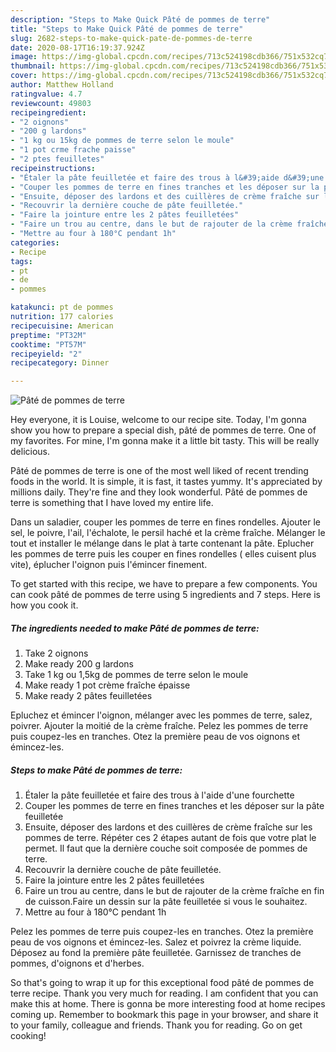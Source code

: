 ```yaml
---
description: "Steps to Make Quick Pâté de pommes de terre"
title: "Steps to Make Quick Pâté de pommes de terre"
slug: 2682-steps-to-make-quick-pate-de-pommes-de-terre
date: 2020-08-17T16:19:37.924Z
image: https://img-global.cpcdn.com/recipes/713c524198cdb366/751x532cq70/pate-de-pommes-de-terre-photo-principale-de-la-recette.jpg
thumbnail: https://img-global.cpcdn.com/recipes/713c524198cdb366/751x532cq70/pate-de-pommes-de-terre-photo-principale-de-la-recette.jpg
cover: https://img-global.cpcdn.com/recipes/713c524198cdb366/751x532cq70/pate-de-pommes-de-terre-photo-principale-de-la-recette.jpg
author: Matthew Holland
ratingvalue: 4.7
reviewcount: 49803
recipeingredient:
- "2 oignons"
- "200 g lardons"
- "1 kg ou 15kg de pommes de terre selon le moule"
- "1 pot crme frache paisse"
- "2 ptes feuilletes"
recipeinstructions:
- "Étaler la pâte feuilletée et faire des trous à l&#39;aide d&#39;une fourchette"
- "Couper les pommes de terre en fines tranches et les déposer sur la pâte feuilletée"
- "Ensuite, déposer des lardons et des cuillères de crème fraîche sur les pommes de terre. Répéter ces 2 étapes autant de fois que votre plat le permet. Il faut que la dernière couche soit composée de pommes de terre."
- "Recouvrir la dernière couche de pâte feuilletée."
- "Faire la jointure entre les 2 pâtes feuilletées"
- "Faire un trou au centre, dans le but de rajouter de la crème fraîche en fin de cuisson.Faire un dessin sur la pâte feuilletée si vous le souhaitez."
- "Mettre au four à 180°C pendant 1h"
categories:
- Recipe
tags:
- pt
- de
- pommes

katakunci: pt de pommes 
nutrition: 177 calories
recipecuisine: American
preptime: "PT32M"
cooktime: "PT57M"
recipeyield: "2"
recipecategory: Dinner

---
```



![Pâté de pommes de terre](https://img-global.cpcdn.com/recipes/713c524198cdb366/751x532cq70/pate-de-pommes-de-terre-photo-principale-de-la-recette.jpg)

Hey everyone, it is Louise, welcome to our recipe site. Today, I'm gonna show you how to prepare a special dish, pâté de pommes de terre. One of my favorites. For mine, I'm gonna make it a little bit tasty. This will be really delicious.

Pâté de pommes de terre is one of the most well liked of recent trending foods in the world. It is simple, it is fast, it tastes yummy. It's appreciated by millions daily. They're fine and they look wonderful. Pâté de pommes de terre is something that I have loved my entire life.

Dans un saladier, couper les pommes de terre en fines rondelles. Ajouter le sel, le poivre, l&#39;ail, l&#39;échalote, le persil haché et la crème fraîche. Mélanger le tout et installer le mélange dans le plat à tarte contenant la pâte. Eplucher les pommes de terre puis les couper en fines rondelles ( elles cuisent plus vite), éplucher l&#39;oignon puis l&#39;émincer finement.


To get started with this recipe, we have to prepare a few components. You can cook pâté de pommes de terre using 5 ingredients and 7 steps. Here is how you cook it.

<!--inarticleads1-->

##### The ingredients needed to make Pâté de pommes de terre:

1. Take 2 oignons
1. Make ready 200 g lardons
1. Take 1 kg ou 1,5kg de pommes de terre selon le moule
1. Make ready 1 pot crème fraîche épaisse
1. Make ready 2 pâtes feuilletées


Epluchez et émincer l&#39;oignon, mélanger avec les pommes de terre, salez, poivrer. Ajouter la moitié de la crème fraîche. Pelez les pommes de terre puis coupez-les en tranches. Otez la première peau de vos oignons et émincez-les. 

<!--inarticleads2-->

##### Steps to make Pâté de pommes de terre:

1. Étaler la pâte feuilletée et faire des trous à l&#39;aide d&#39;une fourchette
1. Couper les pommes de terre en fines tranches et les déposer sur la pâte feuilletée
1. Ensuite, déposer des lardons et des cuillères de crème fraîche sur les pommes de terre. Répéter ces 2 étapes autant de fois que votre plat le permet. Il faut que la dernière couche soit composée de pommes de terre.
1. Recouvrir la dernière couche de pâte feuilletée.
1. Faire la jointure entre les 2 pâtes feuilletées
1. Faire un trou au centre, dans le but de rajouter de la crème fraîche en fin de cuisson.Faire un dessin sur la pâte feuilletée si vous le souhaitez.
1. Mettre au four à 180°C pendant 1h


Pelez les pommes de terre puis coupez-les en tranches. Otez la première peau de vos oignons et émincez-les. Salez et poivrez la crème liquide. Déposez au fond la première pâte feuilletée. Garnissez de tranches de pommes, d&#39;oignons et d&#39;herbes. 

So that's going to wrap it up for this exceptional food pâté de pommes de terre recipe. Thank you very much for reading. I am confident that you can make this at home. There is gonna be more interesting food at home recipes coming up. Remember to bookmark this page in your browser, and share it to your family, colleague and friends. Thank you for reading. Go on get cooking!
